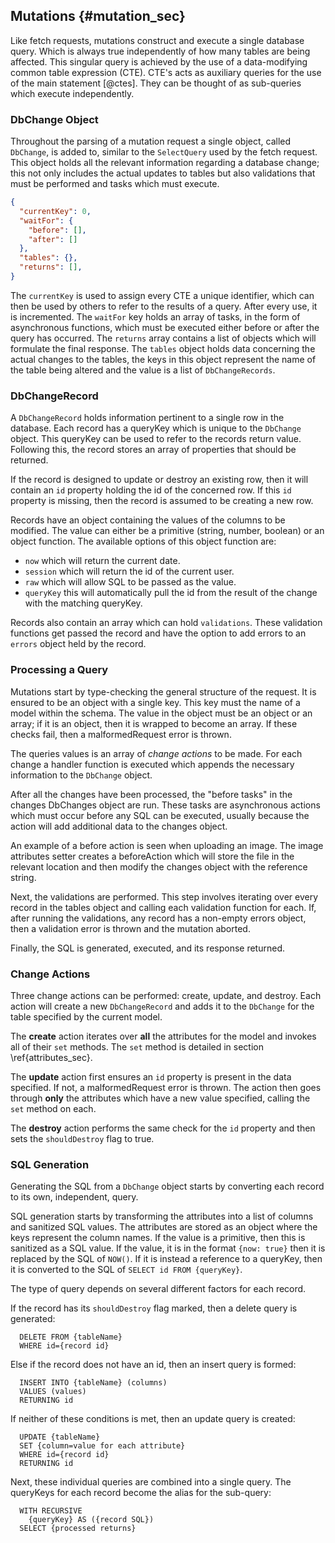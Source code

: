 ## Mutations {#mutation_sec}

Like fetch requests, mutations construct and execute a single database query. Which is always true independently of how many tables are being affected. This singular query is achieved by the use of a data-modifying common table expression (CTE). CTE's acts as auxiliary queries for the use of the main statement [@ctes]. They can be thought of as sub-queries which execute independently.

### DbChange Object

Throughout the parsing of a mutation request a single object, called `DbChange`, is added to, similar to the `SelectQuery` used by the fetch request. This object holds all the relevant information regarding a database change; this not only includes the actual updates to tables but also validations that must be performed and tasks which must execute.

```{.json caption="An empty changes object."}
{
  "currentKey": 0,
  "waitFor": {
    "before": [],
    "after": []
  },
  "tables": {},
  "returns": [],
}
```

The `currentKey` is used to assign every CTE a unique identifier, which can then be used by others to refer to the results of a query. After every use, it is incremented.
The `waitFor` key holds an array of tasks, in the form of asynchronous functions, which must be executed either before or after the query has occurred.
The `returns` array contains a list of objects which will formulate the final response.
The `tables` object holds data concerning the actual changes to the tables, the keys in this object represent the name of the table being altered and the value is a list of `DbChangeRecords`.

### DbChangeRecord

A `DbChangeRecord` holds information pertinent to a single row in the database. Each record has a queryKey which is unique to the `DbChange` object. This queryKey can be used to refer to the records return value. Following this, the record stores an array of properties that should be returned.

If the record is designed to update or destroy an existing row, then it will contain an `id` property holding the id of the concerned row. If this `id` property is missing, then the record is assumed to be creating a new row.

Records have an object containing the values of the columns to be modified. The value can either be a primitive (string, number, boolean) or an object function. The available options of this object function are:

- `now` which will return the current date.
- `session` which will return the id of the current user.
- `raw` which will allow SQL to be passed as the value.
- `queryKey` this will automatically pull the id from the result of the change with the matching queryKey.

Records also contain an array which can hold `validations`. These validation functions get passed the record and have the option to add errors to an `errors` object held by the record.

### Processing a Query

Mutations start by type-checking the general structure of the request. It is ensured to be an object with a single key. This key must the name of a model within the schema. The value in the object must be an object or an array; if it is an object, then it is wrapped to become an array. If these checks fail, then a malformedRequest error is thrown.

The queries values is an array of _change actions_ to be made. For each change a handler function is executed which appends the necessary information to the `DbChange` object.

After all the changes have been processed, the "before tasks" in the changes DbChanges object are run. These tasks are asynchronous actions which must occur before any SQL can be executed, usually because the action will add additional data to the changes object.

An example of a before action is seen when uploading an image. The image attributes setter creates a beforeAction which will store the file in the relevant location and then modify the changes object with the reference string.

Next, the validations are performed. This step involves iterating over every record in the tables object and calling each validation function for each. If, after running the validations, any record has a non-empty errors object, then a validation error is thrown and the mutation aborted.

Finally, the SQL is generated, executed, and its response returned.

### Change Actions

Three change actions can be performed: create, update, and destroy. Each action will create a new `DbChangeRecord` and adds it to the `DbChange` for the table specified by the current model.

The **create** action iterates over **all** the attributes for the model and invokes all of their `set` methods. The `set` method is detailed in section \ref{attributes_sec}.

The **update** action first ensures an `id` property is present in the data specified. If not, a malformedRequest error is thrown. The action then goes through **only** the attributes which have a new value specified, calling the `set` method on each.

The **destroy** action performs the same check for the `id` property and then sets the `shouldDestroy` flag to true.

### SQL Generation

Generating the SQL from a `DbChange` object starts by converting each record to its own, independent, query.

SQL generation starts by transforming the attributes into a list of columns and sanitized SQL values. The attributes are stored as an object where the keys represent the column names. If the value is a primitive, then this is sanitized as a SQL value. If the value, it is in the format `{now: true}` then it is replaced by the SQL of `NOW()`. If it is instead a reference to a queryKey, then it is converted to the SQL of `SELECT id FROM {queryKey}`.

The type of query depends on several different factors for each record.

If the record has its `shouldDestroy` flag marked, then a delete query is generated:

```{.sql}
  DELETE FROM {tableName}
  WHERE id={record id}
```

Else if the record does not have an id, then an insert query is formed:

```{.sql}
  INSERT INTO {tableName} (columns)
  VALUES (values)
  RETURNING id
```

If neither of these conditions is met, then an update query is created:

```{.sql}
  UPDATE {tableName}
  SET {column=value for each attribute}
  WHERE id={record id}
  RETURNING id
```

Next, these individual queries are combined into a single query. The queryKeys for each record become the alias for the sub-query:

```{.sql}
  WITH RECURSIVE
    {queryKey} AS ({record SQL})
  SELECT {processed returns}
```
